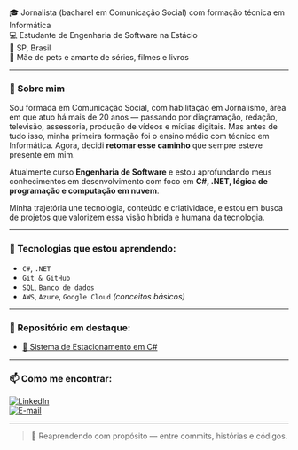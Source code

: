 🎓 Jornalista (bacharel em Comunicação Social) com formação técnica em Informática  
💻 Estudante de Engenharia de Software na Estácio  
📍 SP, Brasil  
🐾 Mãe de pets e amante de séries, filmes e livros

---

### 🚀 Sobre mim

Sou formada em Comunicação Social, com habilitação em Jornalismo, área em que atuo há mais de 20 anos — passando por diagramação, redação, televisão, assessoria, produção de vídeos e mídias digitais. Mas antes de tudo isso, minha primeira formação foi o ensino médio com técnico em Informática. Agora, decidi **retomar esse caminho** que sempre esteve presente em mim.

Atualmente curso **Engenharia de Software** e estou aprofundando meus conhecimentos em desenvolvimento com foco em **C#, .NET, lógica de programação e computação em nuvem**.

Minha trajetória une tecnologia, conteúdo e criatividade, e estou em busca de projetos que valorizem essa visão híbrida e humana da tecnologia.

---

### 🧠 Tecnologias que estou aprendendo:
- `C#`, `.NET`
- `Git & GitHub`
- `SQL`, `Banco de dados`
- `AWS`, `Azure`, `Google Cloud` *(conceitos básicos)*

---

### 📘 Repositório em destaque:
- [🧾 Sistema de Estacionamento em C#]([(https://github.com/mayumikitamura/trilha-net-fundamentos-desafio)])


---

### 📫 Como me encontrar:
[![LinkedIn](https://img.shields.io/badge/-LinkedIn-blue?style=flat-square&logo=linkedin)](https://www.linkedin.com/in/mayumikitamura/)  
[![E-mail](https://img.shields.io/badge/-Email-red?style=flat-square&logo=gmail&logoColor=white)](mailto:kitamura.mayumi@gmail.com)

---

> 🌱 Reaprendendo com propósito — entre commits, histórias e códigos.
